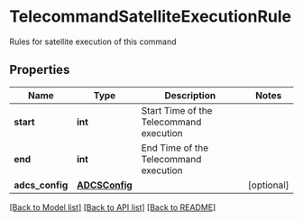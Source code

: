 # TelecommandSatelliteExecutionRule

Rules for satellite execution of this command

## Properties
Name | Type | Description | Notes
------------ | ------------- | ------------- | -------------
**start** | **int** | Start Time of the Telecommand execution | 
**end** | **int** | End Time of the Telecommand execution | 
**adcs_config** | [**ADCSConfig**](ADCSConfig.md) |  | [optional] 

[[Back to Model list]](../README.md#documentation-for-models) [[Back to API list]](../README.md#documentation-for-api-endpoints) [[Back to README]](../README.md)


